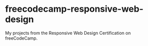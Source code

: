 # freecodecamp-responsive-web-design
My projects from the Responsive Web Design Certification on freeCodeCamp.
